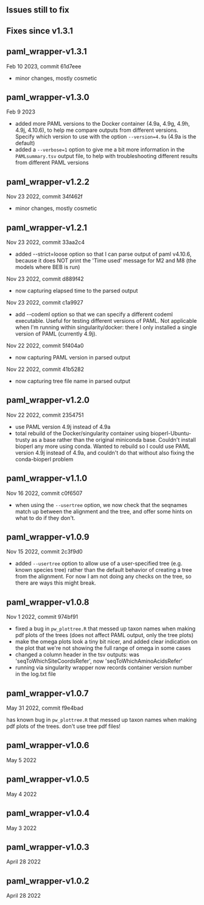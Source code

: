 ## Issues still to fix


## Fixes since v1.3.1

## paml_wrapper-v1.3.1
Feb 10 2023, commit 61d7eee
- minor changes, mostly cosmetic

## paml_wrapper-v1.3.0

Feb 9 2023
- added more PAML versions to the Docker container (4.9a, 4.9g, 4.9h, 4.9j, 4.10.6), to help me compare outputs from different versions. Specify which version to use with the option `--version=4.9a` (4.9a is the default)
- added a `--verbose=1` option to give me a bit more information in the `PAMLsummary.tsv` output file, to help with troubleshooting different results from different PAML versions

## paml_wrapper-v1.2.2

Nov 23 2022, commit 34f462f
- minor changes, mostly cosmetic

## paml_wrapper-v1.2.1

Nov 23 2022, commit 33aa2c4
- added --strict=loose option so that I can parse output of paml v4.10.6, because it does NOT print the 'Time used' message for M2 and M8 (the models where BEB is run)

Nov 23 2022, commit d889f42
- now capturing elapsed time to the parsed output

Nov 23 2022, commit c1a9927
- add --codeml option so that we can specify a different codeml executable. Useful for testing different versions of PAML.  Not applicable when I'm running within singularity/docker: there I only installed a single version of PAML (currently 4.9j).

Nov 22 2022, commit 5f404a0
- now capturing PAML version in parsed output

Nov 22 2022, commit 41b5282
- now capturing tree file name in parsed output

## paml_wrapper-v1.2.0

Nov 22 2022, commit 2354751
- use PAML version 4.9j instead of 4.9a
- total rebuild of the Docker/singularity container using bioperl-Ubuntu-trusty as a base rather than the original miniconda base. Couldn't install bioperl any more using conda.  Wanted to rebuild so I could use PAML version 4.9j instead of 4.9a, and couldn't do that without also fixing the conda-bioperl problem

## paml_wrapper-v1.1.0

Nov 16 2022, commit c0f6507
- when using the `--usertree` option, we now check that the seqnames match up between the alignment and the tree, and offer some hints on what to do if they don't.

## paml_wrapper-v1.0.9   

Nov 15 2022, commit 2c3f9d0
- added `--usertree` option to allow use of a user-specified tree (e.g. known species tree) rather than the default behavior of creating a tree from the alignment.  For now I am not doing any checks on the tree, so there are ways this might break.

## paml_wrapper-v1.0.8   

Nov 1 2022, commit 974bf91

- fixed a bug in `pw_plottree.R` that messed up taxon names when making pdf plots of the trees (does not affect PAML output, only the tree plots)
- make the omega plots look a tiny bit nicer, and added clear indication on the plot that we're not showing the full range of omega in some cases
- changed a column header in the tsv outputs:  was 'seqToWhichSiteCoordsRefer', now 'seqToWhichAminoAcidsRefer'
- running via singularity wrapper now records container version number in the log.txt file

## paml_wrapper-v1.0.7    

May 31 2022, commit f9e4bad

has known bug in `pw_plottree.R` that messed up taxon names when making pdf plots of the trees. don't use tree pdf files!


## paml_wrapper-v1.0.6    

May 5 2022

## paml_wrapper-v1.0.5    

May 4 2022

## paml_wrapper-v1.0.4    

May 3 2022

## paml_wrapper-v1.0.3    

April 28 2022

## paml_wrapper-v1.0.2    

April 28 2022
